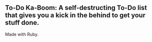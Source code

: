 ## To-Do Ka-Boom: A self-destructing To-Do list that gives you a kick in the behind to get your stuff done.

Made with Ruby.
